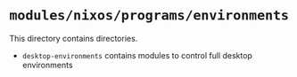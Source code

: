 # `modules/nixos/programs/environments`
This directory contains directories.
- `desktop-environments` contains modules to control full desktop environments

